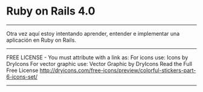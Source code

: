 # Ruby on Rails 4.0

- - -
Otra vez aquí estoy intentando aprender, entender e implementar una aplicación en Ruby on Rails.

- - -

FREE LICENSE - You must attribute with a link as:
For icons use: Icons by DryIcons
For vector graphic use: Vector Graphic by DryIcons
Read the Full Free License
http://dryicons.com/free-icons/preview/colorful-stickers-part-6-icons-set/

- - -